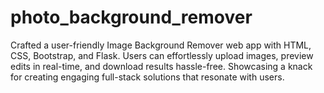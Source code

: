 # photo_background_remover
Crafted a user-friendly Image Background Remover web app with HTML, CSS, Bootstrap, and Flask. Users can effortlessly upload images, preview edits in real-time, and download results hassle-free. Showcasing a knack for creating engaging full-stack solutions that resonate with users.
